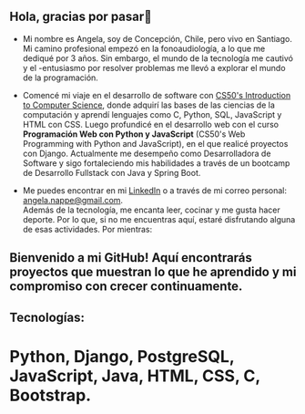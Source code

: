 ## Hola, gracias por pasar👋

<!--
**angelanappe/angelanappe** is a ✨ _special_ ✨ repository because its `README.md` (this file) appears on your GitHub profile.

Here are some ideas to get you started: -->

- Mi nombre es Angela, soy de Concepción, Chile, pero vivo en Santiago. Mi camino profesional empezó en la fonoaudiología, a lo que me dediqué por 3 años. Sin embargo, el mundo de la tecnología me cautivó y el -entusiasmo por resolver problemas me llevó a explorar el mundo de la programación.  

- Comencé mi viaje en el desarrollo de software con [CS50's Introduction to Computer Science](https://cs50.harvard.edu/x/2022/), donde adquirí las bases de las ciencias de la computación y aprendí lenguajes como C, Python, SQL, JavaScript y HTML con CSS. Luego profundicé en el desarrollo web con el curso **Programación Web con Python y JavaScript** (CS50's Web Programming with Python and JavaScript), en el que realicé proyectos con Django. Actualmente me desempeño como Desarrolladora de Software y sigo fortaleciendo mis habilidades a través de un bootcamp de Desarrollo Fullstack con Java y Spring Boot.    

- Me puedes encontrar en mi [LinkedIn](www.linkedin.com/in/angelanappe) o a través de mi correo personal: angela.nappe@gmail.com.  
Además de la tecnología, me encanta leer, cocinar y me gusta hacer deporte. Por lo que, si no me encuentras aquí, estaré disfrutando alguna de esas actividades. Por mientras:  
## Bienvenido a mi GitHub! Aquí encontrarás proyectos que muestran lo que he aprendido y mi compromiso con crecer continuamente.  

## Tecnologías:
# Python, Django, PostgreSQL, JavaScript, Java, HTML, CSS, C, Bootstrap.

